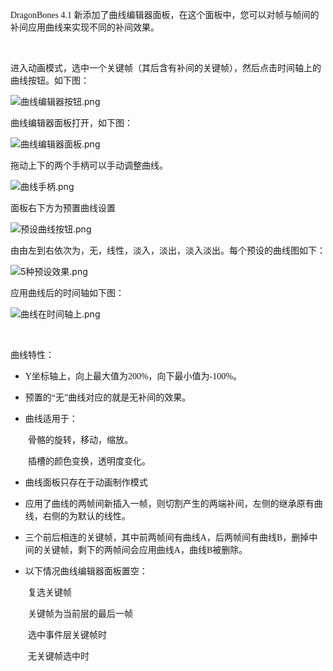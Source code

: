 <p><span style="font-family: 微软雅黑,Microsoft YaHei; font-size: 14px;">DragonBones 4.1 新添加了曲线编辑器面板，在这个面板中，您可以对帧与帧间的补间应用曲线来实现不同的补间效果。</span></p><p><br/></p><p><span style="font-family: 微软雅黑,Microsoft YaHei; font-size: 14px;">进入动画模式，选中一个关键帧（其后含有补间的关键帧），然后点击时间轴上的曲线按钮。如下图：</span></p><p><img alt="曲线编辑器按钮.png" src="http://sedn.egret.com/ueditor/20150728/55b73a7167ade.png" title="曲线编辑器按钮.png"/></p><p><span style="font-family: 微软雅黑,Microsoft YaHei; font-size: 14px;">曲线编辑器面板打开，如下图：</span></p><p><img alt="曲线编辑器面板.png" src="http://sedn.egret.com/ueditor/20150728/55b73bc165a76.png" title="曲线编辑器面板.png"/></p><p><span style="font-family: 微软雅黑,Microsoft YaHei; font-size: 14px;">拖动上下的两个手柄可以手动调整曲线。</span></p><p><img alt="曲线手柄.png" src="http://sedn.egret.com/ueditor/20150731/55bace96209dd.png" title="曲线手柄.png"/></p><p><span style="font-family: 微软雅黑,Microsoft YaHei; font-size: 14px;">面板右下方为预置曲线设置</span></p><p><img alt="预设曲线按钮.png" src="http://sedn.egret.com/ueditor/20150728/55b73c2760d1d.png" title="预设曲线按钮.png"/></p><p><span style="font-family: 微软雅黑,Microsoft YaHei; font-size: 14px;">由由左到右依次为，无，线性，淡入，淡出，淡入淡出。每个预设的曲线图如下：</span></p><p><img alt="5种预设效果.png" src="http://sedn.egret.com/ueditor/20150728/55b7564e8fe4c.png" title="5种预设效果.png"/></p><p><span style="font-family: 微软雅黑,Microsoft YaHei; font-size: 14px;">应用曲线后的时间轴如下图：</span></p><p><img alt="曲线在时间轴上.png" src="http://sedn.egret.com/ueditor/20150728/55b747684faad.png" title="曲线在时间轴上.png"/></p><p><br/></p><p><span style="font-family: 微软雅黑,Microsoft YaHei; font-size: 14px;">曲线特性：<br/></span></p><ul class=" list-paddingleft-2" style="list-style-type: disc;"><li><p><span style="font-family: 微软雅黑,Microsoft YaHei; font-size: 14px;">Y坐标轴上，向上最大值为200%，向下最小值为-100%。</span></p></li><li><p><span style="font-family: 微软雅黑,Microsoft YaHei; font-size: 14px;">预置的“无”曲线对应的就是无补间的效果。</span></p></li><li><p><span style="font-family: 微软雅黑,Microsoft YaHei; font-size: 14px;">曲线适用于：</span></p></li></ul><p style="text-indent: 2em;"><span style="font-family: 微软雅黑,Microsoft YaHei; font-size: 14px;">骨骼的旋转，移动，缩放。</span></p><p style="text-indent: 2em;"><span style="font-family: 微软雅黑,Microsoft YaHei; font-size: 14px;">插槽的颜色变换，透明度变化。</span></p><ul class=" list-paddingleft-2" style="list-style-type: disc;"><li><p><span style="font-family: 微软雅黑,Microsoft YaHei; font-size: 14px;">曲线面板只存在于动画制作模式</span></p></li><li><p><span style="font-family: 微软雅黑,Microsoft YaHei; font-size: 14px;">应用了曲线的两帧间新插入一帧，则切割产生的两端补间，左侧的继承原有曲线，右侧的为默认的线性。</span></p></li><li><p><span style="font-family: 微软雅黑,Microsoft YaHei; font-size: 14px;">三个前后相连的关键帧，其中前两帧间有曲线A，后两帧间有曲线B，删掉中间的关键帧，剩下的两帧间会应用曲线A，曲线B被删除。</span></p></li><li><p><span style="font-family: 微软雅黑,Microsoft YaHei; font-size: 14px;">以下情况曲线编辑器面板置空：</span></p></li></ul><p style="text-align: left; text-indent: 2em;"><span style="font-family: 微软雅黑,Microsoft YaHei; font-size: 14px;">复选关键帧</span></p><p style="text-align: left; text-indent: 2em;"><span style="font-family: 微软雅黑,Microsoft YaHei; font-size: 14px;">关键帧为当前层的最后一帧</span></p><p style="text-align: left; text-indent: 2em;"><span style="font-family: 微软雅黑,Microsoft YaHei; font-size: 14px;">选中事件层关键帧时</span></p><p style="text-indent: 2em;"><span style="font-family: 微软雅黑,Microsoft YaHei; font-size: 14px;">无关键帧选中时</span></p><p><br/></p>